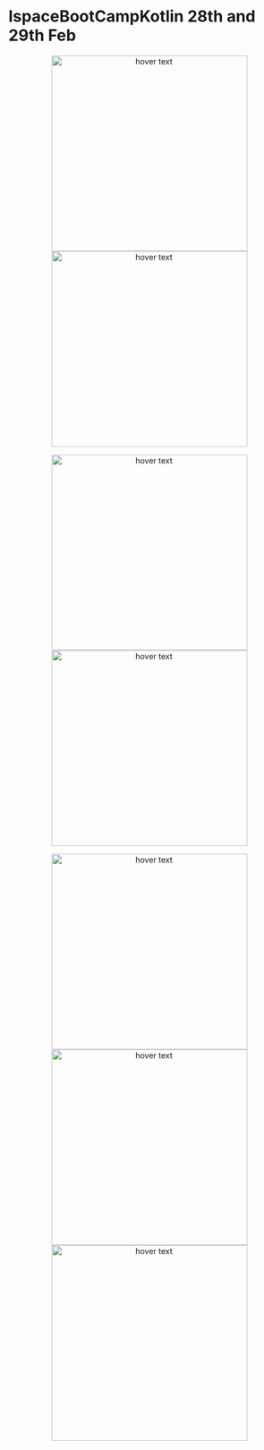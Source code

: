 # IspaceBootCampKotlin 28th and 29th Feb

<p align="center">
  <img src="https://github.com/tifuseini/IspaceBootCampKotlin/blob/main/images/1.jpg" width="350" title="hover text">
  <img src="https://github.com/tifuseini/IspaceBootCampKotlin/blob/main/images/2.jpg" width="350" title="hover text">
</p>

<p align="center">
  <img src="https://github.com/tifuseini/IspaceBootCampKotlin/blob/main/images/3.jpg" width="350" title="hover text">
  <img src="https://github.com/tifuseini/IspaceBootCampKotlin/blob/main/images/4.jpg" width="350" title="hover text">
</p>

<p align="center">
  <img src="https://github.com/tifuseini/IspaceBootCampKotlin/blob/main/images/5.jpg" width="350" title="hover text">
  <img src="https://github.com/tifuseini/IspaceBootCampKotlin/blob/main/images/6.jpg" width="350" title="hover text">
  <img src="https://github.com/tifuseini/IspaceBootCampKotlin/blob/main/images/7.jpg" width="350" title="hover text">
</p>

